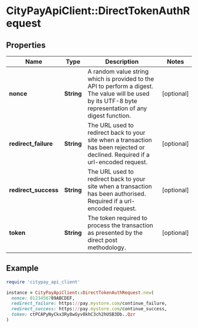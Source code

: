# CityPayApiClient::DirectTokenAuthRequest

## Properties

| Name | Type | Description | Notes |
| ---- | ---- | ----------- | ----- |
| **nonce** | **String** | A random value string which is provided to the API to perform a digest. The value will be used by its UTF-8 byte representation of any digest function.  | [optional] |
| **redirect_failure** | **String** | The URL used to redirect back to your site when a transaction has been rejected or declined. Required if a url-encoded request.  | [optional] |
| **redirect_success** | **String** | The URL used to redirect back to your site when a transaction has been authorised. Required if a url-encoded request.  | [optional] |
| **token** | **String** | The token required to process the transaction as presented by the direct post methodology.  | [optional] |

## Example

```ruby
require 'citypay_api_client'

instance = CityPayApiClient::DirectTokenAuthRequest.new(
  nonce: 0123456789ABCDEF,
  redirect_failure: https://pay.mystore.com/continue_failure,
  redirect_success: https://pay.mystore.com/continue_success,
  token: ctPCAPyNyCkx3Ry8wGyv8khC3ch2hUSB3Db..Qzr
)
```

